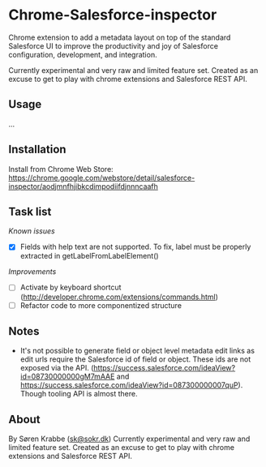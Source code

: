 Chrome-Salesforce-inspector
===========================
Chrome extension to add a metadata layout on top of the standard Salesforce UI to improve the productivity and joy of Salesforce configuration, development, and integration.

Currently experimental and very raw and limited feature set. Created as an excuse to get to play with chrome extensions and Salesforce REST API.


Usage
-----
...


Installation
------------
Install from Chrome Web Store: https://chrome.google.com/webstore/detail/salesforce-inspector/aodjmnfhjibkcdimpodiifdjnnncaafh


Task list
---------
*Known issues*
- [x] Fields with help text are not supported. To fix, label must be properly extracted in getLabelFromLabelElement()

*Improvements*
- [ ] Activate by keyboard shortcut (http://developer.chrome.com/extensions/commands.html)
- [ ] Refactor code to more componentized structure

Notes
-----
- It's not possible to generate field or object level metadata edit links as edit urls require the Salesforce id of field or object. These ids are not exposed via the API. (https://success.salesforce.com/ideaView?id=08730000000gM7mAAE and https://success.salesforce.com/ideaView?id=087300000007quP). Though tooling API is almost there.

About
-----
By Søren Krabbe (sk@sokr.dk)
Currently experimental and very raw and limited feature set. Created as an excuse to get to play with chrome extensions and Salesforce REST API.
